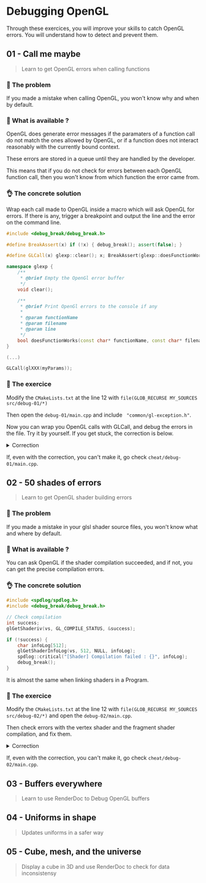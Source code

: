 # Debugging OpenGL

Through these exercices, you will improve your skills to catch OpenGL errors. You will understand how to detect and prevent them.

## 01 - Call me maybe

> Learn to get OpenGL errors when calling functions

### 🤔 The problem

If you made a mistake when calling OpenGL, you won't know why and when by default.

### 🧐 What is available ?

OpenGL does generate error messages if the paramaters of a function call do not match the ones allowed by OpenGL, or if a function does not interact reasonably with the currently bound context.

These errors are stored in a queue until they are handled by the developer. 

This means that if you do not check for errors between each OpenGL function call, then you won't know from which function the error came from.

### 👌 The concrete solution

Wrap each call made to OpenGL inside a macro which will ask OpenGL for errors. If there is any, trigger a breakpoint and output the line and the error on the command line.

```C++
#include <debug_break/debug_break.h>

#define BreakAssert(x) if (!x) { debug_break(); assert(false); }

#define GLCall(x) glexp::clear(); x; BreakAssert(glexp::doesFunctionWorks(#x, __FILE__, __LINE__))

namespace glexp {
    /**
     * @brief Empty the OpenGl error buffer
     */
    void clear();

    /**
     * @brief Print OpenGl errors to the console if any
     * 
     * @param functionName
     * @param filename
     * @param line
     */
    bool doesFunctionWorks(const char* functionName, const char* filename, int line);
}

(...)

GLCall(glXXX(myParams));
```

### 💪 The exercice

Modify the `CMakeLists.txt` at the line 12 with `file(GLOB_RECURSE MY_SOURCES src/debug-01/*)`

Then open the `debug-01/main.cpp` and include ` "common/gl-exception.h"`. 

Now you can wrap you OpenGL calls with GLCall, and debug the errors in the file. Try it by yourself. If you get stuck, the correction is below.

<details><summary>Correction</summary>

There were 2 mistakes to find :

- line 24, 25, 26 : GL_FRAMEBUFFER to GL_ARRAY_BUFFER 
- line 31 :  glGenVertexArrays(0, &vao); to  glGenVertexArrays(1, &vao);

</details>

If, even with the correction, you can't make it, go check `cheat/debug-01/main.cpp`.

## 02 - 50 shades of errors

> Learn to get OpenGL shader building errors

### 🤔 The problem

If you made a mistake in your glsl shader source files, you won't know what and where by default.

### 🧐 What is available ?

You can ask OpenGL if the shader compilation succeeded, and if not, you can get the precise compilation errors.

### 👌 The concrete solution

```C++
#include <spdlog/spdlog.h>
#include <debug_break/debug_break.h>

// Check compilation
int success;
glGetShaderiv(vs, GL_COMPILE_STATUS, &success);

if (!success) {
    char infoLog[512];
    glGetShaderInfoLog(vs, 512, NULL, infoLog);
    spdlog::critical("[Shader] Compilation failed : {}", infoLog);
    debug_break();
}
```

It is almost the same when linking shaders in a Program.

### 💪 The exercice

Modify the `CMakeLists.txt` at the line 12 with `file(GLOB_RECURSE MY_SOURCES src/debug-02/*)` and open the `debug-02/main.cpp`.

Then check errors with the vertex shader and the fragment shader compilation, and fix them.

<details><summary>Correction</summary>

There were 3 errors to fix :

- line 53, 77 : Shader version must be first line
- line 57 : missing ;
- line 82 : FragColor

</details>

If, even with the correction, you can't make it, go check `cheat/debug-02/main.cpp`.

## 03 - Buffers everywhere

> Learn to use RenderDoc to Debug OpenGL buffers



## 04 - Uniforms in shape

> Updates uniforms in a safer way

## 05 - Cube, mesh, and the universe

> Display a cube in 3D and use RenderDoc to check for data inconsistensy
